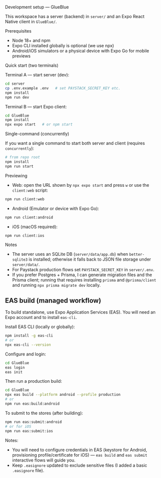Development setup — GlueBlue

This workspace has a server (backend) in `server/` and an Expo React Native client in `GlueBlue/`.

Prerequisites
- Node 18+ and npm
- Expo CLI installed globally is optional (we use npx)
- Android/iOS simulators or a physical device with Expo Go for mobile previews

Quick start (two terminals)

Terminal A — start server (dev):

```bash
cd server
cp .env.example .env   # set PAYSTACK_SECRET_KEY etc.
npm install
npm run dev
```

Terminal B — start Expo client:

```bash
cd GlueBlue
npm install
npx expo start   # or npm start
```

Single-command (concurrently)

If you want a single command to start both server and client (requires `concurrently`):

```bash
# from repo root
npm install
npm run start
```

Previewing
- Web: open the URL shown by `npx expo start` and press `w` or use the `client:web` script:

```bash
npm run client:web
```

- Android (Emulator or device with Expo Go):

```bash
npm run client:android
```

- iOS (macOS required):

```bash
npm run client:ios
```

Notes
- The server uses an SQLite DB (`server/data/app.db`) when `better-sqlite3` is installed; otherwise it falls back to JSON file storage under `server/data/`.
- For Paystack production flows set `PAYSTACK_SECRET_KEY` in `server/.env`.
- If you prefer Postgres + Prisma, I can generate migration files and the Prisma client; running that requires installing `prisma` and `@prisma/client` and running `npx prisma migrate dev` locally.

EAS build (managed workflow)
----------------------------
To build standalone, use Expo Application Services (EAS). You will need an Expo account and to install `eas-cli`.

Install EAS CLI (locally or globally):

```bash
npm install -g eas-cli
# or
npx eas-cli --version
```

Configure and login:

```bash
cd GlueBlue
eas login
eas init
```

Then run a production build:

```bash
cd GlueBlue
npx eas build --platform android --profile production
# or
npm run eas:build:android
```

To submit to the stores (after building):

```bash
npm run eas:submit:android
# or for iOS
npm run eas:submit:ios
```

Notes:
- You will need to configure credentials in EAS (keystore for Android, provisioning profile/certificate for iOS) — `eas build` and `eas submit` interactive flows will guide you.
- Keep `.easignore` updated to exclude sensitive files (I added a basic `.easignore` file).
